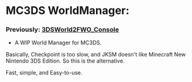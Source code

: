 # MC3DS WorldManager:
### Previously: <ins>3DSWorld2FWO_Console</ins>
- A WIP World Manager for MC3DS.

Basically, Checkpoint is too slow, and JKSM doesn't like Minecraft New Nintendo 3DS Edition. So this is the alternative.

Fast, simple, and Easy-to-use.
